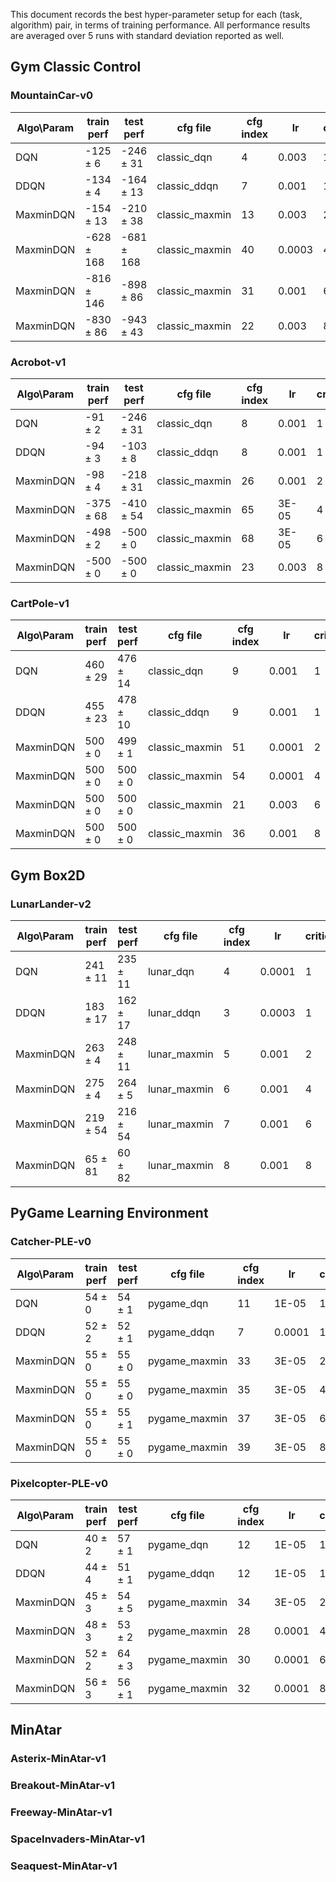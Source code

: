 This document records the best hyper-parameter setup for each (task, algorithm) pair, in terms of training performance.
All performance results are averaged over 5 runs with standard deviation reported as well.

## Gym Classic Control

### MountainCar-v0

| Algo\Param |  train perf  |   test perf   |   cfg file     | cfg index |   lr   | critic_num |
| ---------- | ------------ | ------------- | -------------- | --------- | ------ | ---------- |
|    DQN     | -125 $\pm$ 6 | -246 $\pm$ 31 | classic_dqn    |     4     | 0.003  |     1      |
|    DDQN    | -134 $\pm$ 4 | -164 $\pm$ 13 | classic_ddqn   |     7     | 0.001  |     1      |
|  MaxminDQN | -154 $\pm$ 13| -210 $\pm$ 38 | classic_maxmin |     13    | 0.003  |     2      |
|  MaxminDQN |-628 $\pm$ 168| -681 $\pm$ 168| classic_maxmin |     40    | 0.0003 |     4      |
|  MaxminDQN |-816 $\pm$ 146| -898 $\pm$ 86 | classic_maxmin |     31    | 0.001  |     6      |
|  MaxminDQN |-830 $\pm$ 86 | -943 $\pm$ 43 | classic_maxmin |     22    | 0.003  |     8      |


### Acrobot-v1

| Algo\Param |  train perf  |   test perf   |   cfg file     | cfg index |   lr   | critic_num |
| ---------- | ------------ | ------------- | -------------- | --------- | ------ | ---------- |
|    DQN     | -91 $\pm$ 2  | -246 $\pm$ 31 | classic_dqn    |     8     |  0.001 |     1      |
|    DDQN    | -94 $\pm$ 3  | -103 $\pm$ 8  | classic_ddqn   |     8     |  0.001 |     1      |
|  MaxminDQN | -98 $\pm$ 4  | -218 $\pm$ 31 | classic_maxmin |     26    |  0.001 |     2      |
|  MaxminDQN | -375 $\pm$ 68| -410 $\pm$ 54 | classic_maxmin |     65    |  3E-05 |     4      |
|  MaxminDQN | -498 $\pm$ 2 | -500 $\pm$ 0  | classic_maxmin |     68    |  3E-05 |     6      |
|  MaxminDQN | -500 $\pm$ 0 | -500 $\pm$ 0  | classic_maxmin |     23    |  0.003 |     8      |


### CartPole-v1

| Algo\Param |  train perf  |   test perf   |   cfg file     | cfg index |   lr   | critic_num |
| ---------- | ------------ | ------------- | -------------- | --------- | ------ | ---------- |
|    DQN     | 460 $\pm$ 29 | 476 $\pm$ 14  | classic_dqn    |     9     | 0.001  |     1      |
|    DDQN    | 455 $\pm$ 23 | 478 $\pm$ 10  | classic_ddqn   |     9     | 0.001  |     1      |
|  MaxminDQN | 500 $\pm$ 0  | 499 $\pm$ 1   | classic_maxmin |     51    | 0.0001 |     2      |
|  MaxminDQN | 500 $\pm$ 0  | 500 $\pm$ 0   | classic_maxmin |     54    | 0.0001 |     4      |
|  MaxminDQN | 500 $\pm$ 0  | 500 $\pm$ 0   | classic_maxmin |     21    | 0.003  |     6      |
|  MaxminDQN | 500 $\pm$ 0  | 500 $\pm$ 0   | classic_maxmin |     36    | 0.001  |     8      |



## Gym Box2D

### LunarLander-v2

| Algo\Param |  train perf  |   test perf   |  cfg file    | cfg index |   lr   | critic_num |
| ---------- | ------------ | ------------- | ------------ | --------- | ------ | ---------- |
|    DQN     | 241 $\pm$ 11 | 235 $\pm$ 11  | lunar_dqn    |     4     | 0.0001 |     1      |
|    DDQN    | 183 $\pm$ 17 | 162 $\pm$ 17  | lunar_ddqn   |     3     | 0.0003 |     1      |
|  MaxminDQN | 263 $\pm$ 4  | 248 $\pm$ 11  | lunar_maxmin |     5     | 0.001  |     2      |
|  MaxminDQN | 275 $\pm$ 4  | 264 $\pm$ 5   | lunar_maxmin |     6     | 0.001  |     4      |
|  MaxminDQN | 219 $\pm$ 54 | 216 $\pm$ 54  | lunar_maxmin |     7     | 0.001  |     6      |
|  MaxminDQN |  65 $\pm$ 81 |  60 $\pm$ 82  | lunar_maxmin |     8     | 0.001  |     8      |



## PyGame Learning Environment

### Catcher-PLE-v0

| Algo\Param |  train perf  |  test perf  |    cfg file   | cfg index |   lr   | critic_num |
| ---------- | ------------ | ----------- | ------------- | --------- | ------ | ---------- |
|    DQN     |  54 $\pm$ 0  | 54 $\pm$ 1  | pygame_dqn    |    11     |  1E-05 |     1      |
|    DDQN    |  52 $\pm$ 2  | 52 $\pm$ 1  | pygame_ddqn   |     7     | 0.0001 |     1      |
|  MaxminDQN |  55 $\pm$ 0  | 55 $\pm$ 0  | pygame_maxmin |    33     |  3E-05 |     2      |
|  MaxminDQN |  55 $\pm$ 0  | 55 $\pm$ 0  | pygame_maxmin |    35     |  3E-05 |     4      |
|  MaxminDQN |  55 $\pm$ 0  | 55 $\pm$ 1  | pygame_maxmin |    37     |  3E-05 |     6      |
|  MaxminDQN |  55 $\pm$ 0  | 55 $\pm$ 0  | pygame_maxmin |    39     |  3E-05 |     8      |


### Pixelcopter-PLE-v0

| Algo\Param |  train perf  |  test perf  |   cfg file    | cfg index |   lr   | critic_num |
| ---------- | ------------ | ----------- | ------------- | --------- | ------ | ---------- |
|    DQN     |  40 $\pm$ 2  | 57 $\pm$ 1  | pygame_dqn    |    12     |  1E-05 |     1      |
|    DDQN    |  44 $\pm$ 4  | 51 $\pm$ 1  | pygame_ddqn   |    12     |  1E-05 |     1      |
|  MaxminDQN |  45 $\pm$ 3  | 54 $\pm$ 5  | pygame_maxmin |    34     |  3E-05 |     2      |
|  MaxminDQN |  48 $\pm$ 3  | 53 $\pm$ 2  | pygame_maxmin |    28     | 0.0001 |     4      |
|  MaxminDQN |  52 $\pm$ 2  | 64 $\pm$ 3  | pygame_maxmin |    30     | 0.0001 |     6      |
|  MaxminDQN |  56 $\pm$ 3  | 56 $\pm$ 1  | pygame_maxmin |    32     | 0.0001 |     8      |



## MinAtar

### Asterix-MinAtar-v1


### Breakout-MinAtar-v1


### Freeway-MinAtar-v1


### SpaceInvaders-MinAtar-v1


### Seaquest-MinAtar-v1